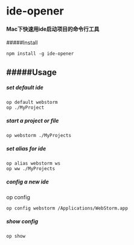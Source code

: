 # ide-opener

#### Mac下快速用ide启动项目的命令行工具

#####Install
```base
npm install -g ide-opener
```

#####Usage
---
##### set default ide
```
op default webstorm
op ./MyProject
```
##### start a project or file
```
op webstorm ./MyProjects 
```
##### set alias for ide
```
op alias webstorm ws
op ww ./MyProjects
```
##### config a new ide
op config <ide> <idePath>
```
op config webstorm /Applications/WebStorm.app
```
##### show config
```bash
op show
```
